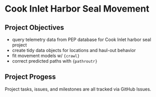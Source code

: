 
<!-- README.md is generated from README.Rmd. Please edit that file -->

# Cook Inlet Harbor Seal Movement

## Project Objectives

-   query telemetry data from PEP database for Cook Inlet harbor seal
    project
-   create tidy data objects for locations and haul-out behavior
-   fit movement models w/ `{crawl}`
-   correct predicted paths with `{pathroutr}`

## Project Progess

Project tasks, issues, and milestones are all tracked via GitHub Issues.

